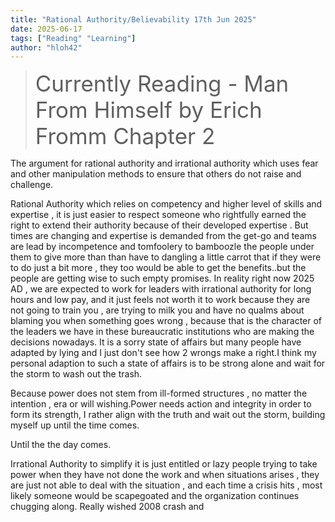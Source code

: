 ```yaml
---
title: "Rational Authority/Believability 17th Jun 2025"
date: 2025-06-17
tags: ["Reading" "Learning"]
author: "hloh42"
---
```


><span style="font-size:2.5em;"> Currently Reading - Man From Himself by Erich Fromm Chapter 2</span>

The argument for rational authority and irrational authority which uses fear and other manipulation methods to ensure that others do not raise and challenge. 

Rational Authority which relies on competency and higher level of skills and expertise , it is just easier to respect someone who rightfully earned the right to extend their authority because of their developed expertise . But times are changing and expertise is demanded from the get-go and teams are lead by incompetence and tomfoolery to bamboozle the people under them to give more than than have to dangling a little carrot that if they were to do just a bit more , they too would be able to get the benefits..but the people are getting wise to such empty promises. In reality right now 2025 AD , we are expected to work for leaders with irrational authority for long hours and low pay, and it just feels not worth it to work because they are not going to train you , are trying to milk you and have no qualms about blaming you when something goes wrong , because that is the character of the leaders we have in these bureaucratic institutions who are making the decisions nowadays. It is a sorry state of affairs but many people have adapted by lying and I just don't see how 2 wrongs make a right.I think my personal adaption to such a state of affairs is to be strong alone and wait for the storm to wash out the trash.

Because power does not stem from ill-formed structures , no matter the intention , era  or will wishing.Power needs action and integrity in order to form its strength, I rather align with the truth and wait out the storm, building myself up until the time comes.

Until the the day comes.

Irrational Authority to simplify it is just entitled or lazy people trying to take power when they have not done the work and when situations arises , they are just not able to deal with the situation , and each time a crisis hits , most likely someone would be scapegoated and the organization continues chugging along. Really wished 2008 crash and 

>> 

```c 

```

